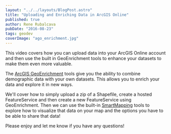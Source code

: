 ```yaml
---
layout: "../../layouts/BlogPost.astro"
title: "Uploading and Enriching Data in ArcGIS Online"
published: true
author: Rene Rubalcava
pubDate: "2016-08-23"
tags: geodev
coverImage: "ago_enrichment.jpg"
---
```


This video covers how you can upload data into your ArcGIS Online account and then use the built in GeoEnrichment tools to enhance your datasets to make them even more valuable.

The [ArcGIS GeoEnrichment](https://developers.arcgis.com/features/geo-enrichment/) tools give you the ability to combine demographic data with your own datasets. This allows you to enrich your data and explore it in new ways.

We'll cover how to simply upload a zip of a Shapefile, create a hosted FeatureService and then create a new FeatureService using GeoEnrichment. Then we can use the built-in [SmartMapping](http://www.esri.com/software/arcgis/smart-mapping) tools to explore how to visualize that data on your map and the options you have to be able to share that data!

Please enjoy and let me know if you have any questions!

<lite-youtube videoid="OqvbsN4SKzo"></lite-youtube>
